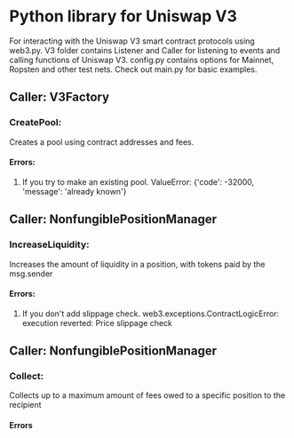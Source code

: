 # Python library for Uniswap V3
For interacting with the Uniswap V3 smart contract protocols using web3.py. 
V3 folder contains Listener and Caller for listening to events and calling functions of Uniswap V3.
config.py contains options for Mainnet, Ropsten and other test nets.
Check out main.py for basic examples.

## Caller: V3Factory
### CreatePool:
Creates a pool using contract addresses and fees.
#### Errors:
1. If you try to make an existing pool. ValueError: {'code': -32000, 'message': 'already known'}

## Caller: NonfungiblePositionManager
### IncreaseLiquidity:
Increases the amount of liquidity in a position, with tokens paid by the msg.sender
#### Errors:
1. If you don't add slippage check. web3.exceptions.ContractLogicError: execution reverted: Price slippage check

## Caller: NonfungiblePositionManager
### Collect:
Collects up to a maximum amount of fees owed to a specific position to the recipient
#### Errors